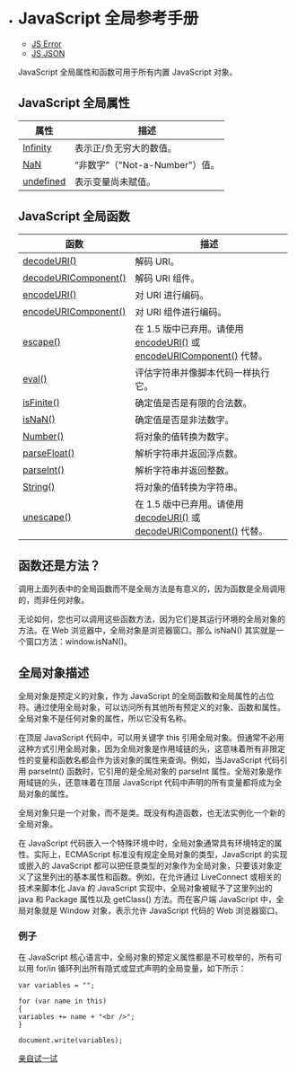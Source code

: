 - # JavaScript 全局参考手册

  - [JS Error](https://www.w3school.com.cn/jsref/jsref_obj_error.asp)
  - [JS JSON](https://www.w3school.com.cn/jsref/jsref_obj_json.asp)

  JavaScript 全局属性和函数可用于所有内置 JavaScript 对象。

  ## JavaScript 全局属性

  | 属性                                                         | 描述                           |
  | ------------------------------------------------------------ | ------------------------------ |
  | [Infinity](https://www.w3school.com.cn/jsref/jsref_infinity.asp) | 表示正/负无穷大的数值。        |
  | [NaN](https://www.w3school.com.cn/jsref/jsref_nan.asp)       | “非数字”（"Not-a-Number"）值。 |
  | [undefined](https://www.w3school.com.cn/jsref/jsref_undefined.asp) | 表示变量尚未赋值。             |

  ## JavaScript 全局函数

  | 函数                                                         | 描述                                                         |
  | ------------------------------------------------------------ | ------------------------------------------------------------ |
  | [decodeURI()](https://www.w3school.com.cn/jsref/jsref_decodeuri.asp) | 解码 URI。                                                   |
  | [decodeURIComponent()](https://www.w3school.com.cn/jsref/jsref_decodeuricomponent.asp) | 解码 URI 组件。                                              |
  | [encodeURI()](https://www.w3school.com.cn/jsref/jsref_encodeuri.asp) | 对 URI 进行编码。                                            |
  | [encodeURIComponent()](https://www.w3school.com.cn/jsref/jsref_encodeuricomponent.asp) | 对 URI 组件进行编码。                                        |
  | [escape()](https://www.w3school.com.cn/jsref/jsref_escape.asp) | 在 1.5 版中已弃用。请使用 [encodeURI()](https://www.w3school.com.cn/jsref/jsref_encodeuri.asp) 或 [encodeURIComponent()](https://www.w3school.com.cn/jsref/jsref_encodeuricomponent.asp) 代替。 |
  | [eval()](https://www.w3school.com.cn/jsref/jsref_eval.asp)   | 评估字符串并像脚本代码一样执行它。                           |
  | [isFinite()](https://www.w3school.com.cn/jsref/jsref_isfinite.asp) | 确定值是否是有限的合法数。                                   |
  | [isNaN()](https://www.w3school.com.cn/jsref/jsref_isnan.asp) | 确定值是否是非法数字。                                       |
  | [Number()](https://www.w3school.com.cn/jsref/jsref_number.asp) | 将对象的值转换为数字。                                       |
  | [parseFloat()](https://www.w3school.com.cn/jsref/jsref_parsefloat.asp) | 解析字符串并返回浮点数。                                     |
  | [parseInt()](https://www.w3school.com.cn/jsref/jsref_parseint.asp) | 解析字符串并返回整数。                                       |
  | [String()](https://www.w3school.com.cn/jsref/jsref_string.asp) | 将对象的值转换为字符串。                                     |
  | [unescape()](https://www.w3school.com.cn/jsref/jsref_unescape.asp) | 在 1.5 版中已弃用。请使用 [decodeURI()](https://www.w3school.com.cn/jsref/jsref_decodeuri.asp) 或 [decodeURIComponent()](https://www.w3school.com.cn/jsref/jsref_decodeuricomponent.asp) 代替。 |

  ## 函数还是方法？

  调用上面列表中的全局函数而不是全局方法是有意义的，因为函数是全局调用的，而非任何对象。

  无论如何，您也可以调用这些函数方法，因为它们是其运行环境的全局对象的方法。在 Web 浏览器中，全局对象是浏览器窗口。那么 isNaN() 其实就是一个窗口方法：window.isNaN()。

  ## 全局对象描述

  全局对象是预定义的对象，作为 JavaScript 的全局函数和全局属性的占位符。通过使用全局对象，可以访问所有其他所有预定义的对象、函数和属性。全局对象不是任何对象的属性，所以它没有名称。

  在顶层 JavaScript 代码中，可以用关键字 this  引用全局对象。但通常不必用这种方式引用全局对象，因为全局对象是作用域链的头，这意味着所有非限定性的变量和函数名都会作为该对象的属性来查询。例如，当JavaScript 代码引用 parseInt() 函数时，它引用的是全局对象的 parseInt 属性。全局对象是作用域链的头，还意味着在顶层  JavaScript 代码中声明的所有变量都将成为全局对象的属性。

  全局对象只是一个对象，而不是类。既没有构造函数，也无法实例化一个新的全局对象。

  在 JavaScript 代码嵌入一个特殊环境中时，全局对象通常具有环境特定的属性。实际上，ECMAScript  标准没有规定全局对象的类型，JavaScript 的实现或嵌入的 JavaScript  都可以把任意类型的对象作为全局对象，只要该对象定义了这里列出的基本属性和函数。例如，在允许通过 LiveConnect 或相关的技术来脚本化  Java 的 JavaScript 实现中，全局对象被赋予了这里列出的 java 和 Package 属性以及 getClass()  方法。而在客户端 JavaScript 中，全局对象就是 Window 对象，表示允许 JavaScript 代码的 Web 浏览器窗口。

  ### 例子

  在 JavaScript 核心语言中，全局对象的预定义属性都是不可枚举的，所有可以用 for/in 循环列出所有隐式或显式声明的全局变量，如下所示：

  ```
  var variables = "";
  
  for (var name in this) 
  {
  variables += name + "<br />";
  }
  
  document.write(variables);
  ```

  [亲自试一试](https://www.w3school.com.cn/tiy/t.asp?f=jseg_global)
